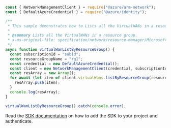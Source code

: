 ```javascript
const { NetworkManagementClient } = require("@azure/arm-network");
const { DefaultAzureCredential } = require("@azure/identity");

/**
 * This sample demonstrates how to Lists all the VirtualWANs in a resource group.
 *
 * @summary Lists all the VirtualWANs in a resource group.
 * x-ms-original-file: specification/network/resource-manager/Microsoft.Network/stable/2021-08-01/examples/VirtualWANListByResourceGroup.json
 */
async function virtualWanListByResourceGroup() {
  const subscriptionId = "subid";
  const resourceGroupName = "rg1";
  const credential = new DefaultAzureCredential();
  const client = new NetworkManagementClient(credential, subscriptionId);
  const resArray = new Array();
  for await (let item of client.virtualWans.listByResourceGroup(resourceGroupName)) {
    resArray.push(item);
  }
  console.log(resArray);
}

virtualWanListByResourceGroup().catch(console.error);
```

Read the [SDK documentation](https://github.com/Azure/azure-sdk-for-js/blob/%40azure%2Farm-network_28.0.0/sdk/network/arm-network/README.md) on how to add the SDK to your project and authenticate.
